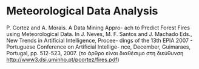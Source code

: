 # Meteorological Data Analysis
P. Cortez and A. Morais. A Data Mining Appro- ach to Predict Forest Fires using Meteorological Data. In J. Neves, M. F. Santos and J. Machado Eds., New Trends in Artificial Intelligence, Procee- dings of the 13th EPIA 2007 - Portuguese Conference on Artificial Intellige- nce, December, Guimaraes, Portugal, pp. 512-523, 2007. (το άρθρο είναι διαθέσιμο στη διεύθυνση http://www3.dsi.uminho.pt/pcortez/fires.pdf)
